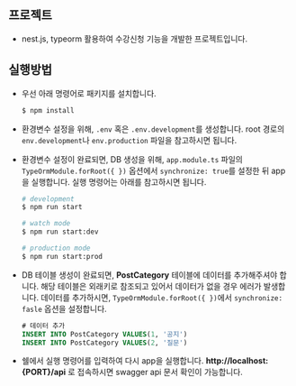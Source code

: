 ## 프로젝트 

- nest.js, typeorm 활용하여 수강신청 기능을 개발한 프로젝트입니다.

## 실행방법

- 우선 아래 명령어로 패키지를 설치합니다.

  ```bash
  $ npm install
  ```


- 환경변수 설정을 위해, `.env` 혹은 `.env.development`를 생성합니다. root 경로의 `env.development`나 `env.production` 파일을 참고하시면 됩니다.

- 환경변수 설정이 완료되면, DB 생성을 위해, `app.module.ts` 파일의 `TypeOrmModule.forRoot({ })` 옵션에서 `synchronize: true`를 설정한 뒤 app을 실행합니다. 실행 명령어는 아래를 참고하시면 됩니다.

  ```bash
  # development
  $ npm run start

  # watch mode
  $ npm run start:dev

  # production mode
  $ npm run start:prod
  ```


- DB 테이블 생성이 완료되면, **PostCategory** 테이블에 데이터를 추가해주셔야 합니다. 해당 테이블은 외래키로 참조되고 있어서 데이터가 없을 경우 에러가 발생합니다. 데이터를 추가하시면, `TypeOrmModule.forRoot({ })`에서 `synchronize: fasle` 옵션을 설정합니다.

  ```sql
  # 데이터 추가
  INSERT INTO PostCategory VALUES(1, '공지')
  INSERT INTO PostCategory VALUES(2, '질문')
  ```


- 쉘에서 실행 명령어를 입력하여 다시 app을 실행합니다. **http://localhost:{PORT}/api** 로 접속하시면 swagger api 문서 확인이 가능합니다.
